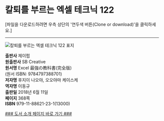   

# 칼퇴를 부르는 엑셀 테크닉 122
[파일을 다운로드하려면 우측 상단의 '연두색 버튼(Clone or download)'을 클릭하세요.]
- - -

![칼퇴를 부르는 엑셀 테크닉 122 표지](http://image.kyobobook.co.kr/images/book/xlarge/231/x9791188621231.jpg)


**출판사** 제이펍  
**원출판사** SB Creative   
**원서명** Excel 最強の教科書(完全版)   
(원서 ISBN: 9784797388701)  
**저자명** 후지이 나오야, 오오야마 케이스케   
**역자명** 이동규  
**출판일** 2018년 6월 11일   
**페이지** 368쪽  
**ISBN**  979-11-88621-23-1(13000)  




[### 도서 소개 페이지 바로 가기 ###]()
